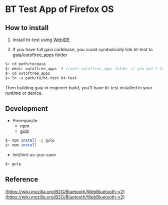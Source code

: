 # BT Test App of Firefox OS

## How to install
1. Install bt-test using [WebIDE](https://developer.mozilla.org/en-US/docs/Tools/WebIDE/Running_and_debugging_apps)

2. If you have full gaia codebase, you could symbolically link bt-test to gaia/outoftree_apps folder

```sh
$> cd path/to/gaia
$> mkdir outoftree_apps  # create outoftree_apps folder if you don't have one
$> cd outoftree_apps
$> ln -s path/to/bt-test bt-test
```

Then building gaia in engineer build, you'll have bt-test installed in your runtime or device.

## Development

* Prerequisite
    - npm
    - gulp

```sh
$> npm install -g gulp
$> npm install
```

* lint/hint-as-you-save

```sh
$> gulp
```

## Reference
[https://wiki.mozilla.org/B2G/Bluetooth/WebBluetooth-v2](https://wiki.mozilla.org/B2G/Bluetooth/WebBluetooth-v2)
